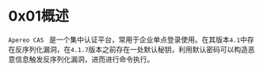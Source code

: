 # 0x01概述

`Apereo CAS ` 是一个集中认证平台，常用于企业单点登录使用。在其版本`4.1`中存在反序列化漏洞，在`4.1.7`版本之前存在一处默认秘钥，利用默认密码可以构造恶意信息触发反序列化漏洞，进而进行命令执行。

​	